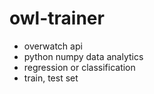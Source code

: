 # owl-trainer

- overwatch api 
- python numpy data analytics
- regression or classification
- train, test set 

